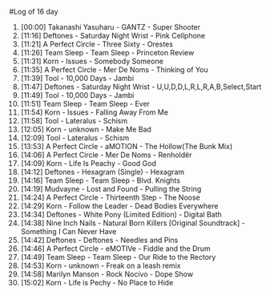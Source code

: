 #Log of 16 day

1. [00:00] Takanashi Yasuharu - GANTZ - Super Shooter
1. [11:16] Deftones - Saturday Night Wrist - Pink Cellphone
1. [11:21] A Perfect Circle - Three Sixty - Orestes
1. [11:26] Team Sleep - Team Sleep - Princeton Review
1. [11:31] Korn - Issues - Somebody Someone
1. [11:35] A Perfect Circle - Mer De Noms - Thinking of You
1. [11:39] Tool - 10,000 Days - Jambi
1. [11:47] Deftones - Saturday Night Wrist - U,U,D,D,L,R,L,R,A,B,Select,Start
1. [11:49] Tool - 10,000 Days - Jambi
1. [11:51] Team Sleep - Team Sleep - Ever
1. [11:54] Korn - Issues - Falling Away From Me
1. [11:58] Tool - Lateralus - Schism
1. [12:05] Korn - unknown - Make Me Bad
1. [12:09] Tool - Lateralus - Schism
1. [13:53] A Perfect Circle - aMOTION - The Hollow(The Bunk Mix)
1. [14:06] A Perfect Circle - Mer De Noms - Renholdër
1. [14:09] Korn - Life Is Peachy - Good God
1. [14:12] Deftones - Hexagram (Single) - Hexagram
1. [14:16] Team Sleep - Team Sleep - Blvd. Knights
1. [14:19] Mudvayne - Lost and Found - Pulling the String
1. [14:24] A Perfect Circle - Thirteenth Step - The Noose
1. [14:29] Korn - Follow the Leader - Dead Bodies Everywhere
1. [14:34] Deftones - White Pony (Limited Edition) - Digital Bath
1. [14:38] Nine Inch Nails - Natural Born Killers [Original Soundtrack] - Something I Can Never Have
1. [14:42] Deftones - Deftones - Needles and Pins
1. [14:46] A Perfect Circle - eMOTIVe - Fiddle and the Drum
1. [14:49] Team Sleep - Team Sleep - Our Ride to the Rectory
1. [14:53] Korn - unknown - Freak on a leash remix
1. [14:58] Marilyn Manson - Rock Nocivo - Dope Show
1. [15:02] Korn - Life is Pechy - No Place to Hide

